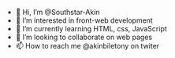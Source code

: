 - 👋 Hi, I’m @Southstar-Akin
- 👀 I’m interested in front-web development
- 🌱 I’m currently learning HTML, css, JavaScript
- 💞️ I’m looking to collaborate on web pages
- 📫 How to reach me @akinbiletony on twiter

<!---
Southstar-Akin/Southstar-Akin is a ✨ special ✨ repository because its `README.md` (this file) appears on your GitHub profile.
You can click the Preview link to take a look at your changes.
--->

